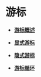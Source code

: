 # 游标<a name="ZH-CN_TOPIC_0245374632"></a>

-   **[游标概述](游标概述.md)**

-   **[显式游标](显式游标.md)**

-   **[隐式游标](隐式游标.md)**

-   **[游标循环](游标循环.md)**
